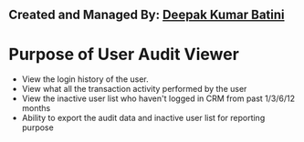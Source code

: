 ## Created and Managed By: [Deepak Kumar Batini](https://au.linkedin.com/in/bdeepakkumar)

# Purpose of User Audit Viewer

*   View the login history of the user.
*   View what all the transaction activity performed by the user
*   View the inactive user list who haven't logged in CRM from past 1/3/6/12 months
*   Ability to export the audit data and inactive user list for reporting purpose
